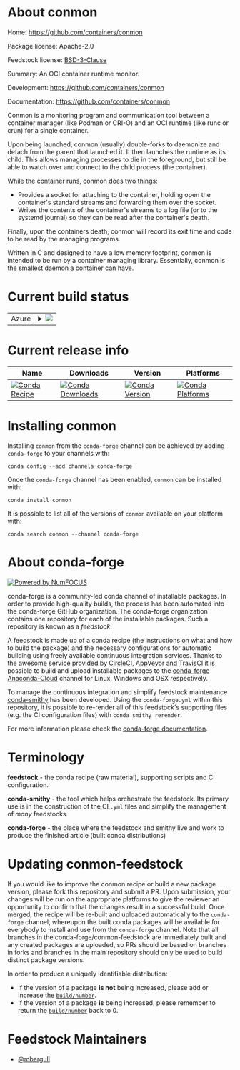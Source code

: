 About conmon
============

Home: https://github.com/containers/conmon

Package license: Apache-2.0

Feedstock license: [BSD-3-Clause](https://github.com/conda-forge/conmon-feedstock/blob/master/LICENSE.txt)

Summary: An OCI container runtime monitor.

Development: https://github.com/containers/conmon

Documentation: https://github.com/containers/conmon

Conmon is a monitoring program and communication tool between a container manager (like Podman or CRI-O) and an OCI runtime (like runc or crun) for a single container.

Upon being launched, conmon (usually) double-forks to daemonize and detach from the parent that launched it. It then launches the runtime as its child. This allows managing processes to die in the foreground, but still be able to watch over and connect to the child process (the container).

While the container runs, conmon does two things:

  - Provides a socket for attaching to the container, holding open the container's standard streams and forwarding them over the socket.
  - Writes the contents of the container's streams to a log file (or to the systemd journal) so they can be read after the container's death.

Finally, upon the containers death, conmon will record its exit time and code to be read by the managing programs.

Written in C and designed to have a low memory footprint, conmon is intended to be run by a container managing library. Essentially, conmon is the smallest daemon a container can have.


Current build status
====================


<table>
    
  <tr>
    <td>Azure</td>
    <td>
      <details>
        <summary>
          <a href="https://dev.azure.com/conda-forge/feedstock-builds/_build/latest?definitionId=11077&branchName=master">
            <img src="https://dev.azure.com/conda-forge/feedstock-builds/_apis/build/status/conmon-feedstock?branchName=master">
          </a>
        </summary>
        <table>
          <thead><tr><th>Variant</th><th>Status</th></tr></thead>
          <tbody><tr>
              <td>linux_64</td>
              <td>
                <a href="https://dev.azure.com/conda-forge/feedstock-builds/_build/latest?definitionId=11077&branchName=master">
                  <img src="https://dev.azure.com/conda-forge/feedstock-builds/_apis/build/status/conmon-feedstock?branchName=master&jobName=linux&configuration=linux_64_" alt="variant">
                </a>
              </td>
            </tr>
          </tbody>
        </table>
      </details>
    </td>
  </tr>
</table>

Current release info
====================

| Name | Downloads | Version | Platforms |
| --- | --- | --- | --- |
| [![Conda Recipe](https://img.shields.io/badge/recipe-conmon-green.svg)](https://anaconda.org/conda-forge/conmon) | [![Conda Downloads](https://img.shields.io/conda/dn/conda-forge/conmon.svg)](https://anaconda.org/conda-forge/conmon) | [![Conda Version](https://img.shields.io/conda/vn/conda-forge/conmon.svg)](https://anaconda.org/conda-forge/conmon) | [![Conda Platforms](https://img.shields.io/conda/pn/conda-forge/conmon.svg)](https://anaconda.org/conda-forge/conmon) |

Installing conmon
=================

Installing `conmon` from the `conda-forge` channel can be achieved by adding `conda-forge` to your channels with:

```
conda config --add channels conda-forge
```

Once the `conda-forge` channel has been enabled, `conmon` can be installed with:

```
conda install conmon
```

It is possible to list all of the versions of `conmon` available on your platform with:

```
conda search conmon --channel conda-forge
```


About conda-forge
=================

[![Powered by NumFOCUS](https://img.shields.io/badge/powered%20by-NumFOCUS-orange.svg?style=flat&colorA=E1523D&colorB=007D8A)](http://numfocus.org)

conda-forge is a community-led conda channel of installable packages.
In order to provide high-quality builds, the process has been automated into the
conda-forge GitHub organization. The conda-forge organization contains one repository
for each of the installable packages. Such a repository is known as a *feedstock*.

A feedstock is made up of a conda recipe (the instructions on what and how to build
the package) and the necessary configurations for automatic building using freely
available continuous integration services. Thanks to the awesome service provided by
[CircleCI](https://circleci.com/), [AppVeyor](https://www.appveyor.com/)
and [TravisCI](https://travis-ci.com/) it is possible to build and upload installable
packages to the [conda-forge](https://anaconda.org/conda-forge)
[Anaconda-Cloud](https://anaconda.org/) channel for Linux, Windows and OSX respectively.

To manage the continuous integration and simplify feedstock maintenance
[conda-smithy](https://github.com/conda-forge/conda-smithy) has been developed.
Using the ``conda-forge.yml`` within this repository, it is possible to re-render all of
this feedstock's supporting files (e.g. the CI configuration files) with ``conda smithy rerender``.

For more information please check the [conda-forge documentation](https://conda-forge.org/docs/).

Terminology
===========

**feedstock** - the conda recipe (raw material), supporting scripts and CI configuration.

**conda-smithy** - the tool which helps orchestrate the feedstock.
                   Its primary use is in the construction of the CI ``.yml`` files
                   and simplify the management of *many* feedstocks.

**conda-forge** - the place where the feedstock and smithy live and work to
                  produce the finished article (built conda distributions)


Updating conmon-feedstock
=========================

If you would like to improve the conmon recipe or build a new
package version, please fork this repository and submit a PR. Upon submission,
your changes will be run on the appropriate platforms to give the reviewer an
opportunity to confirm that the changes result in a successful build. Once
merged, the recipe will be re-built and uploaded automatically to the
`conda-forge` channel, whereupon the built conda packages will be available for
everybody to install and use from the `conda-forge` channel.
Note that all branches in the conda-forge/conmon-feedstock are
immediately built and any created packages are uploaded, so PRs should be based
on branches in forks and branches in the main repository should only be used to
build distinct package versions.

In order to produce a uniquely identifiable distribution:
 * If the version of a package **is not** being increased, please add or increase
   the [``build/number``](https://docs.conda.io/projects/conda-build/en/latest/resources/define-metadata.html#build-number-and-string).
 * If the version of a package **is** being increased, please remember to return
   the [``build/number``](https://docs.conda.io/projects/conda-build/en/latest/resources/define-metadata.html#build-number-and-string)
   back to 0.

Feedstock Maintainers
=====================

* [@mbargull](https://github.com/mbargull/)

